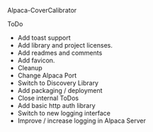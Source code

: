 Alpaca-CoverCalibrator

ToDo
* Add toast support
* Add library and project licenses.
* Add readmes and comments
* Add favicon.
* Cleanup
* Change Alpaca Port
* Switch to Discovery Library
* Add packaging / deployment
* Close internal ToDos
* Add basic http auth library
* Switch to new logging interface
* Improve / increase logging in Alpaca Server